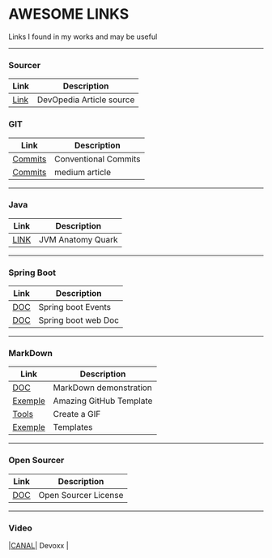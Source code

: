 # AWESOME LINKS
Links I found in my works and may be useful

___
### Sourcer
| Link | Description |
| ------ | ----------- |
| [Link](https://devopedia.org/)   | DevOpedia Article source |,
### GIT
| Link | Description |
| ------ | ----------- |
| [Commits](https://www.conventionalcommits.org/en/v1.0.0//)   | Conventional Commits |,
| [Commits](https://medium.com/linkapi-solutions/conventional-commits-pattern-3778d1a1e657)   | medium article |

___
### Java

| Link | Description | 
|------ | ---------|
| [LINK](https://shipilev.net/) | JVM Anatomy Quark |
___
### Spring Boot
| Link | Description |
| ------ | ----------- |
| [DOC](https://docs.spring.io/spring-modulith/reference/events.html) | Spring boot Events
| [DOC](https://docs.spring.io/spring-boot/docs/current/reference/htmlsingle/#web)   | Spring boot web Doc |

___
### MarkDown
| Link | Description |
| ------ | ----------- |
| [DOC](https://markdown-it.github.io/)   | MarkDown demonstration |
| [Exemple](https://github.com/dec0dOS/amazing-github-template#readme)   | Amazing GitHub Template  |
| [Tools](https://github.com/sindresorhus/Gifski#readme)   | Create a GIF  |
| [Exemple](https://www.readme-templates.com/)   | Templates  |


___
### Open Sourcer 

| Link | Description |
| ------ | ----------- |
| [DOC]([https://markdown-it.github.io](http://escolhaumalicenca.com.br/)http://escolhaumalicenca.com.br/)   | Open Sourcer License |

___
### Video
|[CANAL](https://www.youtube.com/@DevoxxForever/)| Devoxx |

